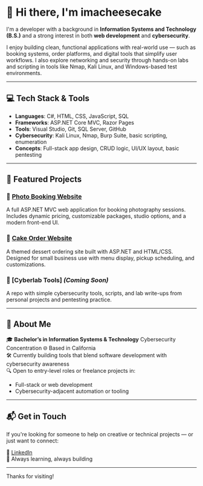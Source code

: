 # 👋 Hi there, I'm imacheesecake

I'm a developer with a background in **Information Systems and Technology (B.S.)** and a strong interest in both **web development** and **cybersecurity**.

I enjoy building clean, functional applications with real-world use — such as booking systems, order platforms, and digital tools that simplify user workflows. I also explore networking and security through hands-on labs and scripting in tools like Nmap, Kali Linux, and Windows-based test environments.

---

## 💻 Tech Stack & Tools

- **Languages**: C#, HTML, CSS, JavaScript, SQL  
- **Frameworks**: ASP.NET Core MVC, Razor Pages  
- **Tools**: Visual Studio, Git, SQL Server, GitHub  
- **Cybersecurity**: Kali Linux, Nmap, Burp Suite, basic scripting, enumeration  
- **Concepts**: Full-stack app design, CRUD logic, UI/UX layout, basic pentesting

---

## 🚀 Featured Projects

### 🔹 [Photo Booking Website](https://github.com/imacheesecake/BookAnAppointment)
A full ASP.NET MVC web application for booking photography sessions. Includes dynamic pricing, customizable packages, studio options, and a modern front-end UI.

### 🔹 [Cake Order Website](https://github.com/imacheesecake/Website-for-Cake-Orders)
A themed dessert ordering site built with ASP.NET and HTML/CSS. Designed for small business use with menu display, pickup scheduling, and customizations.

<!-- Optional future project for cyber -->
### 🔹 [Cyberlab Tools] *(Coming Soon)*
A repo with simple cybersecurity tools, scripts, and lab write-ups from personal projects and pentesting practice.

---

## 📍 About Me

🎓 **Bachelor’s in Information Systems & Technology** Cybersecurity Concentration
🌐 Based in California  
🛠 Currently building tools that blend software development with cybersecurity awareness  
🔍 Open to entry-level roles or freelance projects in:
- Full-stack or web development
- Cybersecurity-adjacent automation or tooling

---

## 📬 Get in Touch
If you're looking for someone to help on creative or technical projects — or just want to connect:


💼 [LinkedIn](https://www.linkedin.com/in/sherlyn-gutierrez-robles-8614a7280/)  
🌱 Always learning, always building



---


Thanks for visiting!
